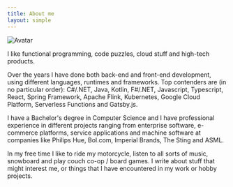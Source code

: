 ```yaml
---
title: About me
layout: simple
---
```


![Avatar](/img/avatar.jpg)

I like functional programming, code puzzles, cloud stuff and high-tech products.

Over the years I have done both back-end and front-end development, using different languages, runtimes and frameworks. Top contenders are (in no particular order): C#/.NET, Java, Kotlin, F#/.NET, Javascript, Typescript, React, Spring Framework, Apache Flink, Kubernetes, Google Cloud Platform, Serverless Functions and Gatsby.js.

I have a Bachelor's degree in Computer Science and I have professional experience in different projects ranging from enterprise software, e-commerce platforms, service applications and machine software at companies like Philips Hue, Bol.com, Imperial Brands, The Sting and ASML.

In my free time I like to ride my motorcycle, listen to all sorts of music, snowboard and play couch co-op / board games. I write about stuff that might interest me, or things that I have encountered in my work or hobby projects.

